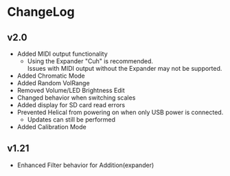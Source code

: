 # ChangeLog

## v2.0
- Added MIDI output functionality
  - Using the Expander "Cuh" is recommended.  
    Issues with MIDI output without the Expander may not be supported.
- Added Chromatic Mode
- Added Random VolRange
- Removed Volume/LED Brightness Edit
- Changed behavior when switching scales
- Added display for SD card read errors
- Prevented Helical from powering on when only USB power is connected.
  - Updates can still be performed
- Added Calibration Mode
## v1.21
- Enhanced Filter behavior for Addition(expander)